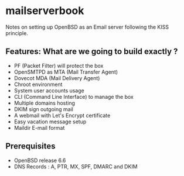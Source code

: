 # mailserverbook
Notes on setting up OpenBSD as an Email server following the KISS principle.

## Features: What are we going to build exactly ?

- PF (Packet Filter) will protect the box
- OpenSMTPD as MTA (Mail Transfer Agent)
- Dovecot MDA (Mail Delivery Agent)
- Chroot environment
- System user accounts usage
- CLI (Command Line Interface) to manage the box
- Multiple domains hosting
- DKIM sign outgoing mail
- A webmail with Let's Encrypt certificate
- Easy vacation message setup
- Maildir E-mail format

## Prerequisites

- OpenBSD release 6.6
- DNS Records : A, PTR, MX, SPF, DMARC and DKIM
